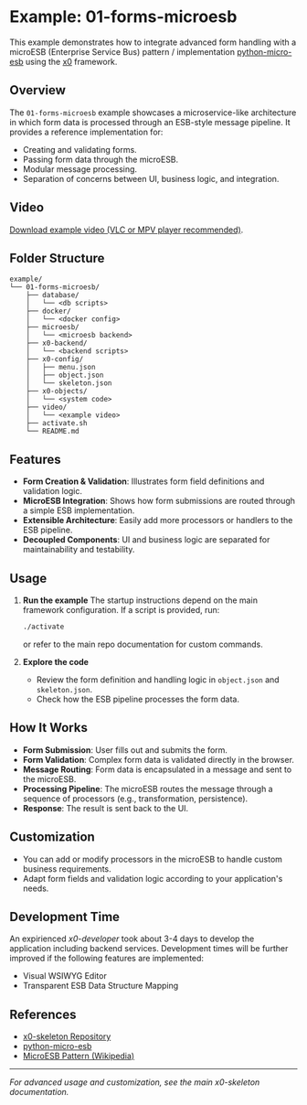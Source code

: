 # Example: 01-forms-microesb

This example demonstrates how to integrate advanced form handling with a microESB (Enterprise Service Bus) pattern / implementation [python-micro-esb](https://github.com/clauspruefer/python-micro-esb) using the [x0](https://github.com/WEBcodeX1/x0) framework.

## Overview

The `01-forms-microesb` example showcases a microservice-like architecture in which form data is processed through an ESB-style message pipeline. It provides a reference implementation for:

- Creating and validating forms.
- Passing form data through the microESB.
- Modular message processing.
- Separation of concerns between UI, business logic, and integration.

## Video

[Download example video (VLC or MPV player recommended)](https://download.webcodex.de/x0/video/x0-example-enhanced-form-microesb.mkv).

## Folder Structure

```
example/
└── 01-forms-microesb/
    ├── database/
    │   └── <db scripts>
    ├── docker/
    │   └── <docker config>
    ├── microesb/
    │   └── <microesb backend>
    ├── x0-backend/
    │   └── <backend scripts>
    ├── x0-config/
    │   ├── menu.json
    │   ├── object.json
    │   └── skeleton.json
    ├── x0-objects/
    │   └── <system code>
    ├── video/
    │   └── <example video>
    ├── activate.sh
    └── README.md
```

## Features

- **Form Creation & Validation**: Illustrates form field definitions and validation logic.
- **MicroESB Integration**: Shows how form submissions are routed through a simple ESB implementation.
- **Extensible Architecture**: Easily add more processors or handlers to the ESB pipeline.
- **Decoupled Components**: UI and business logic are separated for maintainability and testability.

## Usage

1. **Run the example**
   The startup instructions depend on the main framework configuration. If a script is provided, run:

   ```bash
   ./activate
   ```
   or refer to the main repo documentation for custom commands.

2. **Explore the code**
   - Review the form definition and handling logic in `object.json` and `skeleton.json`.
   - Check how the ESB pipeline processes the form data.

## How It Works

- **Form Submission**: User fills out and submits the form.
- **Form Validation**: Complex form data is validated directly in the browser.
- **Message Routing**: Form data is encapsulated in a message and sent to the microESB.
- **Processing Pipeline**: The microESB routes the message through a sequence of processors (e.g., transformation, persistence).
- **Response**: The result is sent back to the UI.

## Customization

- You can add or modify processors in the microESB to handle custom business requirements.
- Adapt form fields and validation logic according to your application's needs.

## Development Time

An expirienced *x0-developer* took about 3-4 days to develop the application including backend services.
Development times will be further improved if the following features are implemented:

- Visual WSIWYG Editor
- Transparent ESB Data Structure Mapping

## References

- [x0-skeleton Repository](https://github.com/WEBcodeX1/x0-skeleton)
- [python-micro-esb](https://github.com/clauspruefer/python-micro-esb)
- [MicroESB Pattern (Wikipedia)](https://en.wikipedia.org/wiki/Enterprise_service_bus)

---

*For advanced usage and customization, see the main x0-skeleton documentation.*
